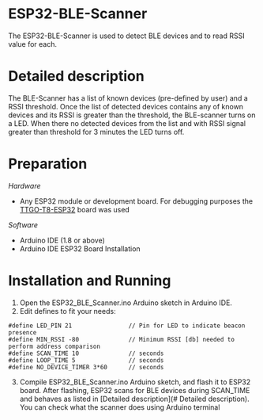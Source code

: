 # ESP32-BLE-Scanner
The ESP32-BLE-Scanner is used to detect BLE devices and to read RSSI value for each.

# Detailed description
The BLE-Scanner has a list of known devices (pre-defined by user) and a RSSI threshold. Once the list of detected devices contains any of known devices and its RSSI is greater than the threshold, the BLE-scanner turns on a LED. When there no detected devices from the list and with RSSI signal greater than threshold for 3 minutes the LED turns off.

# Preparation
*Hardware*
- Any ESP32 module or development board. For debugging purposes the [TTGO-T8-ESP32](https://github.com/LilyGO/TTGO-T8-ESP32) board was used

*Software*
- Arduino IDE (1.8 or above)
- Arduino IDE ESP32 Board Installation

# Installation and Running

1. Open the ESP32_BLE_Scanner.ino Arduino sketch in Arduino IDE.
2. Edit defines to fit your needs:

```
#define LED_PIN 21                // Pin for LED to indicate beacon presence
#define MIN_RSSI -80              // Minimum RSSI [db] needed to perform address comparison
#define SCAN_TIME 10              // seconds
#define LOOP_TIME 5               // seconds
#define NO_DEVICE_TIMER 3*60      // seconds
```

3. Compile ESP32_BLE_Scanner.ino Arduino sketch, and flash it to ESP32 board. After flashing, ESP32 scans for BLE devices during SCAN_TIME and behaves as listed in [Detailed description](# Detailed description). You can check what the scanner does using Arduino terminal
